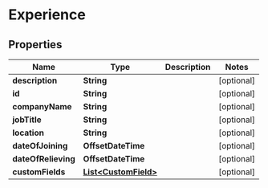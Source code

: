 

# Experience


## Properties

| Name | Type | Description | Notes |
|------------ | ------------- | ------------- | -------------|
|**description** | **String** |  |  [optional] |
|**id** | **String** |  |  [optional] |
|**companyName** | **String** |  |  [optional] |
|**jobTitle** | **String** |  |  [optional] |
|**location** | **String** |  |  [optional] |
|**dateOfJoining** | **OffsetDateTime** |  |  [optional] |
|**dateOfRelieving** | **OffsetDateTime** |  |  [optional] |
|**customFields** | [**List&lt;CustomField&gt;**](CustomField.md) |  |  [optional] |



